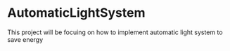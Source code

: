# AutomaticLightSystem

This project will be focuing on how to implement automatic light system to save energy
